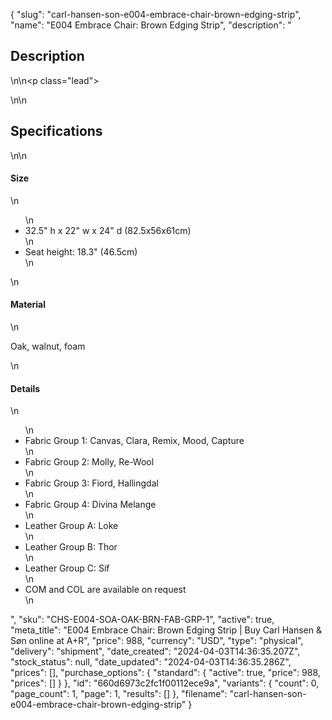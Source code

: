 {
  "slug": "carl-hansen-son-e004-embrace-chair-brown-edging-strip",
  "name": "E004 Embrace Chair: Brown Edging Strip",
  "description": "<h2>Description</h2>\n<!-- split -->\n<p class=\"lead\"> </p>\n<!-- split -->\n<h2>Specifications</h2>\n<!-- split -->\n<h4>Size</h4>\n<ul>\n<li>32.5\" h x 22\" w x 24\" d (82.5x56x61cm)</li>\n<li>Seat height: 18.3\" (46.5cm)</li>\n</ul>\n<h4>Material</h4>\n<p>Oak, walnut, foam</p>\n<h4>Details</h4>\n<ul>\n<li>Fabric Group 1: Canvas, Clara, Remix, Mood, Capture</li>\n<li>Fabric Group 2: Molly, Re-Wool</li>\n<li>Fabric Group 3: Fiord, Hallingdal</li>\n<li>Fabric Group 4: Divina Melange</li>\n<li>Leather Group A: Loke</li>\n<li>Leather Group B: Thor</li>\n<li>Leather Group C: Sif</li>\n<li>COM and COL are available on request</li>\n</ul>",
  "sku": "CHS-E004-SOA-OAK-BRN-FAB-GRP-1",
  "active": true,
  "meta_title": "E004 Embrace Chair: Brown Edging Strip | Buy Carl Hansen & Søn online at A+R",
  "price": 988,
  "currency": "USD",
  "type": "physical",
  "delivery": "shipment",
  "date_created": "2024-04-03T14:36:35.207Z",
  "stock_status": null,
  "date_updated": "2024-04-03T14:36:35.286Z",
  "prices": [],
  "purchase_options": {
    "standard": {
      "active": true,
      "price": 988,
      "prices": []
    }
  },
  "id": "660d6973c2fc1f00112ece9a",
  "variants": {
    "count": 0,
    "page_count": 1,
    "page": 1,
    "results": []
  },
  "filename": "carl-hansen-son-e004-embrace-chair-brown-edging-strip"
}
